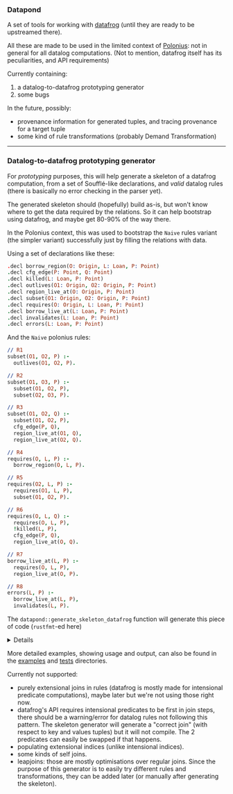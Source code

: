 ### Datapond

A set of tools for working with [datafrog](https://github.com/rust-lang/datafrog) (until they are ready to be upstreamed there).

All these are made to be used in the limited context of [Polonius](https://github.com/rust-lang/polonius): not in general for all datalog computations. (Not to mention, datafrog itself has its peculiarities, and API requirements)

Currently containing:

1) a datalog-to-datafrog prototyping generator
2) some bugs

In the future, possibly:
- provenance information for generated tuples, and tracing provenance for a target tuple
- some kind of rule transformations (probably Demand Transformation)

---

### Datalog-to-datafrog prototyping generator

For _prototyping_ purposes, this will help generate a skeleton of a datafrog computation, from a set of Soufflé-like declarations, and _valid_ datalog rules (there is basically no error checking in the parser yet).

The generated skeleton should (hopefully) build as-is, but won't know where to get the data required by the relations. So it can help bootstrap using datafrog, and maybe get 80-90% of the way there.

In the Polonius context, this was used to bootstrap the `Naive` rules variant (the simpler variant) successfully just by filling the relations with data.


Using a set of declarations like these:

```prolog
.decl borrow_region(O: Origin, L: Loan, P: Point)
.decl cfg_edge(P: Point, Q: Point)
.decl killed(L: Loan, P: Point)
.decl outlives(O1: Origin, O2: Origin, P: Point)
.decl region_live_at(O: Origin, P: Point)
.decl subset(O1: Origin, O2: Origin, P: Point)
.decl requires(O: Origin, L: Loan, P: Point)
.decl borrow_live_at(L: Loan, P: Point)
.decl invalidates(L: Loan, P: Point)
.decl errors(L: Loan, P: Point)
```

And the `Naive` polonius rules:

```prolog
// R1
subset(O1, O2, P) :- 
  outlives(O1, O2, P).

// R2
subset(O1, O3, P) :- 
  subset(O1, O2, P), 
  subset(O2, O3, P).

// R3
subset(O1, O2, Q) :- 
  subset(O1, O2, P), 
  cfg_edge(P, Q), 
  region_live_at(O1, Q), 
  region_live_at(O2, Q).

// R4
requires(O, L, P) :- 
  borrow_region(O, L, P).

// R5
requires(O2, L, P) :- 
  requires(O1, L, P),
  subset(O1, O2, P).

// R6
requires(O, L, Q) :- 
  requires(O, L, P), 
  !killed(L, P), 
  cfg_edge(P, Q), 
  region_live_at(O, Q).

// R7
borrow_live_at(L, P) :- 
  requires(O, L, P), 
  region_live_at(O, P).

// R8
errors(L, P) :- 
  borrow_live_at(L, P), 
  invalidates(L, P).
```

The `datapond::generate_skeleton_datafrog` function will generate this piece of code (`rustfmt`-ed here)
<details>

```rust
// Extensional predicates, and their indices

let borrow_region: Relation<(Origin, Loan, Point)> = Vec::new().into();

// Note: `cfg_edge_p` is an indexed version of the input facts `cfg_edge`
let cfg_edge_p: Relation<(Point, Point)> = Vec::new().into();

let invalidates: Relation<((Loan, Point), ())> = Vec::new().into();
let killed: Relation<(Loan, Point)> = Vec::new().into();
let outlives: Relation<(Origin, Origin, Point)> = Vec::new().into();
let region_live_at: Relation<((Origin, Point), ())> = Vec::new().into();

// `errors` inferred as the output relation
let errors = {
    let mut iteration = Iteration::new();
    // Intensional predicates, and their indices

    let borrow_live_at = iteration.variable::<((Loan, Point), ())>("borrow_live_at");
    let errors = iteration.variable::<(Loan, Point)>("errors");
    let requires = iteration.variable::<(Origin, Loan, Point)>("requires");

    // Note: `requires_lp` is an indexed version of the `requires` relation
    let requires_lp = iteration.variable::<((Loan, Point), Origin)>("requires_lp");

    // Note: `requires_op` is an indexed version of the `requires` relation
    let requires_op = iteration.variable::<((Origin, Point), Loan)>("requires_op");
    let requires_step_6_1 = iteration.variable("requires_step_6_1");
    let requires_step_6_2 = iteration.variable("requires_step_6_2");
    let subset = iteration.variable::<(Origin, Origin, Point)>("subset");

    // Note: `subset_o1p` is an indexed version of the `subset` relation
    let subset_o1p = iteration.variable::<((Origin, Point), Origin)>("subset_o1p");

    // Note: `subset_o2p` is an indexed version of the `subset` relation
    let subset_o2p = iteration.variable::<((Origin, Point), Origin)>("subset_o2p");

    // Note: `subset_p` is an indexed version of the `subset` relation
    let subset_p = iteration.variable::<(Point, (Origin, Origin))>("subset_p");
    let subset_step_3_1 = iteration.variable("subset_step_3_1");
    let subset_step_3_2 = iteration.variable("subset_step_3_2");

    // R01: subset(O1, O2, P) :- outlives(O1, O2, P).
    subset.extend(outlives.iter().clone());

    // R04: requires(O, L, P) :- borrow_region(O, L, P).
    requires.extend(borrow_region.iter().map(|&tuple| tuple));

    while iteration.changed() {
        // Index maintenance
        requires_op.from_map(&requires, |&(o, l, p)| ((o, p), l));
        requires_lp.from_map(&requires, |&(o, l, p)| ((l, p), o));
        subset_o2p.from_map(&subset, |&(o1, o2, p)| ((o2, p), o1));
        subset_o1p.from_map(&subset, |&(o1, o2, p)| ((o1, p), o2));
        subset_p.from_map(&subset, |&(o1, o2, p)| (p, (o1, o2)));

        // Rules

        // R01: subset(O1, O2, P) :- outlives(O1, O2, P).
        // `outlives` is a static input, already loaded into `subset`.

        // R02: subset(O1, O3, P) :- subset(O1, O2, P), subset(O2, O3, P).
        subset.from_join(&subset_o2p, &subset_o1p, |&(_o2, p), &o1, &o3| (o1, o3, p));

        // R03: subset(O1, O2, Q) :- subset(O1, O2, P), cfg_edge(P, Q), region_live_at(O1, Q), region_live_at(O2, Q).
        subset_step_3_1.from_join(&subset_p, &cfg_edge_p, |&_p, &(o1, o2), &q| ((o1, q), o2));
        subset_step_3_2.from_join(&subset_step_3_1, &region_live_at, |&(o1, q), &o2, _| {
            ((o2, q), o1)
        });
        subset.from_join(&subset_step_3_2, &region_live_at, |&(o2, q), &o1, _| {
            (o1, o2, q)
        });

        // R04: requires(O, L, P) :- borrow_region(O, L, P).
        // `borrow_region` is a static input, already loaded into `requires`.

        // R05: requires(O2, L, P) :- requires(O1, L, P), subset(O1, O2, P).
        requires.from_join(&requires_op, &subset_o1p, |&(_o1, p), &l, &o2| (o2, l, p));

        // R06: requires(O, L, Q) :- requires(O, L, P), !killed(L, P), cfg_edge(P, Q), region_live_at(O, Q).
        requires_step_6_1.from_antijoin(&requires_lp, &killed, |&(l, p), &o| (p, (l, o)));
        requires_step_6_2.from_join(&requires_step_6_1, &cfg_edge_p, |&_p, &(l, o), &q| {
            ((o, q), l)
        });
        requires.from_join(&requires_step_6_2, &region_live_at, |&(o, q), &l, _| {
            (o, l, q)
        });

        // R07: borrow_live_at(L, P) :- requires(O, L, P), region_live_at(O, P).
        borrow_live_at.from_join(&requires_op, &region_live_at, |&(_o, p), &l, _| {
            ((l, p), ())
        });

        // R08: errors(L, P) :- borrow_live_at(L, P), invalidates(L, P).
        errors.from_join(&borrow_live_at, &invalidates, |&(l, p), _, _| (l, p));
    }

    errors.complete()
};
```

</details>


More detailed examples, showing usage and output, can also be found in the [examples](./examples) and [tests](./tests) directories.

Currently not supported:
- purely extensional joins in rules (datafrog is mostly made for intensional predicate computations), maybe later but we're not using those right now.
- datafrog's API requires intensional predicates to be first in join steps, there should be a warning/error for datalog rules not following this pattern. The skeleton generator will generate a "correct join" (with respect to key and values tuples) but it will not compile. The 2 predicates can easily be swapped if that happens.
- populating extensional indices (unlike intensional indices).
- some kinds of self joins.
- leapjoins: those are mostly optimisations over regular joins. Since the purpose of this generator is to easily try different rules and transformations, they can be added later (or manually after generating the skeleton).